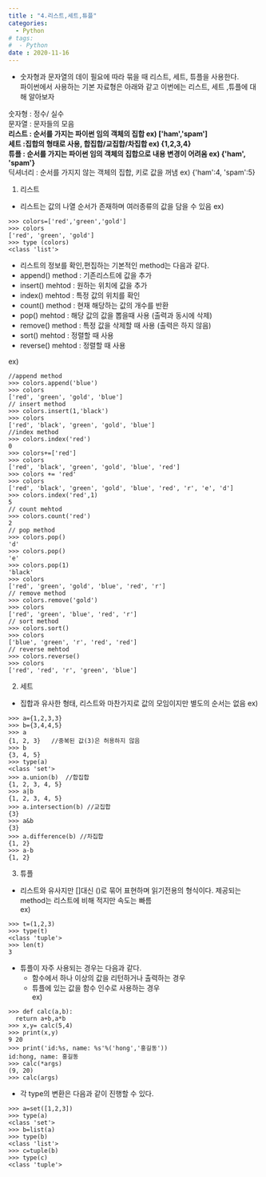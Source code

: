 ```yaml
---
title : "4.리스트,세트,튜플"
categories:
  - Python
# tags:
#  - Python
date : 2020-11-16
---
```


- 숫자형과 문자열의 데이 필요에 따라 묶을 때 리스트, 세트, 튜플을 사용한다.  
파이썬에서 사용하는 기본 자료형은 아래와 같고 이번에는 리스트, 세트 ,튜플에 대해 알아보자   
  
 숫자형 : 정수/ 실수  
 문자열 : 문자들의 모음  
 **리스트 : 순서를 가지는 파이썬 임의 객체의 집합 ex) ['ham','spam']**  
 **세트 :집합의 형태로 사용, 합집합/교집합/차집합  ex) {1,2,3,4}**  
 **튜플 : 순서를 가지는 파이썬 임의 객체의 집합으로 내용 변경이 어려움 ex) {'ham', 'spam'}**    
 딕셔너리 : 순서를 가지지 않는 객체의 집합, 키로 값을 꺼냄 ex) {'ham':4, 'spam':5}  

1. 리스트 
 - 리스트는 값의 나열 순서가 존재하며 여러종류의 값을 담을 수 있음 
 ex) 
 ```
>>> colors=['red','green','gold']
>>> colors
['red', 'green', 'gold']
>>> type (colors)
<class 'list'>
 ```  
 
 - 리스트의 정보를 확인,편집하는 기본적인 method는 다음과 같다.   
  - append() method : 기존리스트에 값을 추가 
  - insert() mehtod : 원하는 위치에 값을 추가 
  - index() mehtod : 특정 값의 위치를 확인  
  - count() method : 현재 해당하는 값의 개수를 반환  
  - pop() mehtod : 해당 값의 값을 뽑을때 사용 (출력과 동시에 삭제)
  - remove() method : 특정 값을 삭제할 때 사용 (출력은 하지 않음)  
  - sort() mehtod : 정렬할 때 사용  
  - reverse() mehtod : 정렬할 때 사용 

 ex)
 ```
//append method
>>> colors.append('blue')
>>> colors
['red', 'green', 'gold', 'blue']
// insert method
>>> colors.insert(1,'black')
>>> colors
['red', 'black', 'green', 'gold', 'blue']
//index method
>>> colors.index('red')
0
>>> colors+=['red']
>>> colors
['red', 'black', 'green', 'gold', 'blue', 'red']
>>> colors += 'red'
>>> colors
['red', 'black', 'green', 'gold', 'blue', 'red', 'r', 'e', 'd']
>>> colors.index('red',1)
5
// count mehtod  
>>> colors.count('red')
2
// pop method  
>>> colors.pop()
'd'
>>> colors.pop()
'e'
>>> colors.pop(1)
'black'
>>> colors
['red', 'green', 'gold', 'blue', 'red', 'r']
// remove method  
>>> colors.remove('gold')
>>> colors
['red', 'green', 'blue', 'red', 'r']
// sort method  
>>> colors.sort()
>>> colors
['blue', 'green', 'r', 'red', 'red']
// reverse mehtod  
>>> colors.reverse()
>>> colors
['red', 'red', 'r', 'green', 'blue']
``` 

2. 세트 
 - 집합과 유사한 형태, 리스트와 마찬가지로 값의 모임이지만 별도의 순서는 없음 
 ex) 
 ``` 
>>> a={1,2,3,3}
>>> b={3,4,4,5}
>>> a
{1, 2, 3}   //중복된 값(3)은 허용하지 않음
>>> b
{3, 4, 5}
>>> type(a)
<class 'set'>
>>> a.union(b)  //합집합  
{1, 2, 3, 4, 5}
>>> a|b
{1, 2, 3, 4, 5}
>>> a.intersection(b) //교집합  
{3}
>>> a&b
{3}
>>> a.difference(b) //차집합  
{1, 2}
>>> a-b 
{1, 2}
```
  
3. 튜플 
 - 리스트와 유사지만 []대신 ()로 묶어 표현하며 읽기전용의 형식이다. 제공되는 method는 리스트에 비해 적지만 속도는 빠름  
  ex)  
  ``` 
  >>> t=(1,2,3) 
  >>> type(t)
  <class 'tuple'>
  >>> len(t)
  3
  ```
 - 튜플이 자주 사용되는 경우는 다음과 같다.
   - 함수에서 하나 이상의 값을 리턴하거나 출력하는 경우  
   - 튜플에 있는 값을 함수 인수로 사용하는 경우  
  ex)
  ``` 
  >>> def calc(a,b):  
	return a+b,a*b
  >>> x,y= calc(5,4)
  >>> print(x,y)
  9 20
  >>> print('id:%s, name: %s'%('hong','홍길동'))
  id:hong, name: 홍길동
  >>> calc(*args)
  (9, 20)
  >>> calc(args)
  ```
  
* 각 type의 변환은 다음과 같이 진행할 수 있다.  
``` 
>>> a=set([1,2,3])
>>> type(a)
<class 'set'>
>>> b=list(a)
>>> type(b)
<class 'list'>
>>> c=tuple(b)
>>> type(c)
<class 'tuple'>
```
